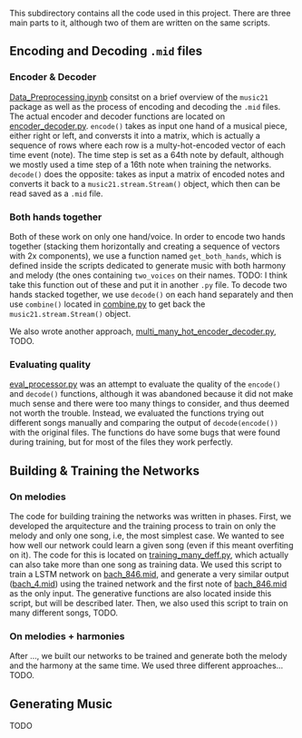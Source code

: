 This subdirectory contains all the code used in this project. There are three main parts to it, although two of them are written on the same scripts.

## Encoding and Decoding `.mid` files

### Encoder & Decoder

[Data_Preprocessing.ipynb](Data_Preprocessing.ipynb) consitst on a brief overview of the `music21` package as well as the process of encoding and decoding the `.mid` files. The actual encoder and decoder functions are located on [encoder_decoder.py](encoder_decoder.py). `encode()` takes as input one hand of a musical piece, either right or left, and conversts it into a matrix, which is actually a sequence of rows where each row is a multy-hot-encoded vector of each time event (note). The time step is set as a 64th note by default, although we mostly used a time step of a 16th note when training the networks. `decode()` does the opposite: takes as input a matrix of encoded notes and converts it back to a `music21.stream.Stream()` object, which then can be read saved as a `.mid` file. 

### Both hands together

Both of these work on only one hand/voice. In order to encode two hands together (stacking them horizontally and creating a sequence of vectors with 2x components), we use a function named `get_both_hands`, which is defined inside the scripts dedicated to generate music with both harmony and melody (the ones containing `two_voices` on their names. TODO: I think take this function out of these and put it in another `.py` file. To decode two hands stacked together, we use `decode()` on each hand separately and then use `combine()` located in [combine.py](combine.py) to get back the `music21.stream.Stream()` object.

We also wrote another approach, [multi_many_hot_encoder_decoder.py](multi_many_hot_encoder_decoder.py), TODO.

### Evaluating quality

[eval_processor.py](eval_processor.py) was an attempt to evaluate the quality of the `encode()` and `decode()` functions, although it was abandoned because it did not make much sense and there were too many things to consider, and thus deemed not worth the trouble. Instead, we evaluated the functions trying out different songs manually and comparing the output of `decode(encode())` with the original files. The functions do have some bugs that were found during training, but for most of the files they work perfectly.

## Building & Training the Networks

### On melodies

The code for building training the networks was written in phases. First, we developed the arquitecture and the training process to train on only the melody and only one song, i.e, the most simplest case. We wanted to see how well our network could learn a given song (even if this meant overfiting on it). The code for this is located on [training_many_deff.py](training_many_deff.py), which actually can also take more than one song as training data. We used this script to train a LSTM network on [bach_846.mid](data/classical/bach/unknown/bach_846.mid), and generate a very similar output ([bach_4.mid](bach_4.mid)) using the trained network and the first note of [bach_846.mid](data/classical/bach/unknown/bach_846.mid) as the only input. The generative functions are also located inside this script, but will be described later. Then, we also used this script to train on many different songs, TODO.

### On melodies + harmonies

After ..., we built our networks to be trained and generate both the melody and the harmony at the same time. We used three different approaches... TODO.

## Generating Music

TODO 